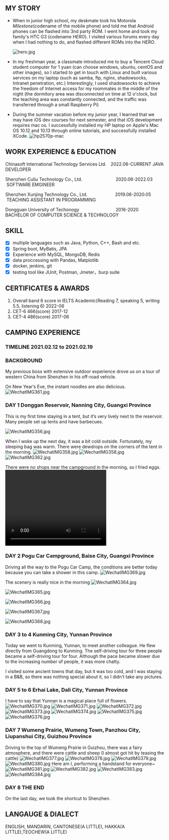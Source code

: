 ## MY STORY
* When in junior high school, my deskmate took his Motorola *Milestone*(codename of the mobile phone) and told me that Android phones can be flashed into 3nd party ROM. I went home and took my family's HTC G3 (codename *HERO*). I visited various forums every day when I had nothing to do, and flashed different ROMs into the *HERO*.

  ![hero.jpg](/img/heroright.jpg)

* In my freshman year, a classmate introduced me to buy a Tencent Cloud student computer for 1 yuan (can choose windows, ubuntu, centOS and other images), so I started to get in touch with Linux and built various services on my laptop (such as samba, ftp, nginx, shadowsocks, Intranet penetration, etc.) Interestingly, I used shadowsocks to achieve the freedom of Internet access for my roommates in the middle of the night (the dormitory area was disconnected on time at 12 o'clock, but the teaching area was constantly connected, and the traffic was transferred through a small Raspberry Pi)

* During the summer vacation before my junior year, I learned that we may have iOS dev courses for next semester, and that iOS development requires mac os. I successfully installed my HP laptop on Apple's Mac OS 10.12 and 10.13 through online tutorials, and successfully installed XCode. 
![hp2570p-mac](/img/post-bg-2018-05-10-macos.jpeg)

## WORK EXPERIENCE & EDUCATION

Chinasoft International Technology Services Ltd.&emsp;2022.06-CURRENT&nbsp;JAVA DEVELOPER

Shenzhen Culiu Technology Co., Ltd.&emsp;&emsp;&emsp;&emsp;&emsp;&emsp;&emsp;&nbsp;&nbsp;2020.06-2022.03&emsp;&nbsp;SOFTWARE EMGINEER

Shenzhen Xunjing Technology Co., Ltd.&emsp;&emsp;&emsp;&emsp;&emsp;&emsp;&nbsp;2019.06-2020.05&emsp;&nbsp;TEACHING ASSISTANT IN PROGRAMMING


Dongguan University of Techonogy&emsp;&emsp;&emsp;&emsp;&emsp;&emsp;&emsp;&emsp;&nbsp;2016-2020&emsp;&emsp;&emsp;&emsp;&emsp;BACHELOR OF COMPUTER SCIENCE & TECHNOLOGY

## SKILL

- [x] multiple languages such as Java, Python, C++, Bash and etc.
- [x] Spring boot, MyBatis, JPA
- [x] Experience with MySQL, MongoDB, Redis
- [x] data proccessing with Pandas, Matplotlib
- [x] docker, jenkins, git
- [x] testing tool like JUnit, Postman, Jmeter，burp suite

## CERTIFICATES & AWARDS

1. Overall band 6 score in IELTS Academic(Reading 7, speaking 5, writing 5.5, listening 6) 2022-06
2. CET-6 466(score) 2017-12
3. CET-4 486(score) 2017-06

## CAMPING EXPERIENCE

### TIMELINE 2021.02.12 to 2021.02.19
### BACKGROUND
My previous boss with extensive outdoor experience drove us on a tour of western China from Shenzhen in his off-road vehicle.

On New Year’s Eve, the instant noodles are also delicious.
![WechatIMG361.jpg](/img/WechatIMG361.jpg)

### DAY 1 Donggan Reservoir, Nanning City, Guangxi Province
This is my first time staying in a tent, but it’s very lively next to the reservoir. Many people set up tents and have barbecues.

![WechatIMG356.jpg](/img/WechatIMG356.jpg)

When I woke up the next day, it was a bit cold outside. Fortunately, my sleeping bag was warm. There were dewdrops on the corners of the tent in the morning.
![WechatIMG358.jpg](/img/WechatIMG358.jpg)
![WechatIMG358.jpg](/img/WechatIMG359.jpg)
![WechatIMG362.jpg](/img/WechatIMG362.jpg)

There were no shops near the campground in the morning, so I fried eggs.
<video width="320" height="240" controls>
    <source src="/img/2024-01-01 22.43.16.mp4" type="video/mp4">
</video>

### DAY 2 Pogu Car Campground, Baise City, Guangxi Province
Driving all the way to the Pogu Car Camp, the conditions are better today because you can take a shower in this camp.
![WechatIMG369.jpg](/img/WechatIMG369.jpg)

The scenery is really nice in the morning
![WechatIMG364.jpg](/img/WechatIMG364.jpg)

![WechatIMG365.jpg](/img/WechatIMG365.jpg)

![WechatIMG366.jpg](/img/WechatIMG366.jpg)

![WechatIMG367.jpg](/img/WechatIMG367.jpg)

![WechatIMG368.jpg](/img/WechatIMG368.jpg)
### DAY 3 to 4 Kunming City, Yunnan Province
Today we went to Kunming, Yunnan, to meet another colleague. He flew directly from Guangdong to Kunming. The self-driving tour for three people became a self-driving tour for four. Although the pace became slower due to the increasing number of people, it was more chatty.

I visited some ancient towns that day, but it was too cold, and I was staying in a B&B, so there was nothing special about it, so I didn’t take any pictures.

### DAY 5 to 6 Erhai Lake, Dali City, Yunnan Province
I have to say that Yunnan is a magical place full of flowers.
![WechatIMG370.jpg](/img/WechatIMG370.jpg)
![WechatIMG371.jpg](/img/WechatIMG371.jpg)
![WechatIMG372.jpg](/img/WechatIMG372.jpg)
![WechatIMG373.jpg](/img/WechatIMG373.jpg)
![WechatIMG374.jpg](/img/WechatIMG374.jpg)
![WechatIMG375.jpg](/img/WechatIMG375.jpg)
![WechatIMG376.jpg](/img/WechatIMG376.jpg)

### DAY 7 Wumeng Prairie, Wumeng Town, Panzhou City, Liupanshui City, Guizhou Province
Driving to the top of Wumeng Prairie in Guizhou, there was a fairy atmosphere, and there were cattle and sheep (I almost got hit by teasing the cattle)
![WechatIMG377.jpg](/img/WechatIMG377.jpg)
![WechatIMG378.jpg](/img/WechatIMG378.jpg)
![WechatIMG379.jpg](/img/WechatIMG379.jpg)
![WechatIMG380.jpg](/img/WechatIMG380.jpg)
Here am I, performing a handstand for everyone~
![WechatIMG381.jpg](/img/WechatIMG381.jpg)
![WechatIMG382.jpg](/img/WechatIMG382.jpg)
![WechatIMG383.jpg](/img/WechatIMG383.jpg)
![WechatIMG384.jpg](/img/WechatIMG384.jpg)

### DAY 8 THE END
On the last day, we took the shortcut to Shenzhen.

## LANGAUGE & DIALECT
ENGLISH, MANDARIN, CANTONESE(A LITTLE), HAKKA(A LITTLE),TEOCHEW(A LITTLE)